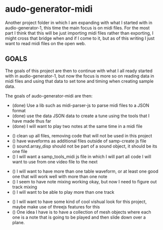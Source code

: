# audo-generator-midi

Another project folder in which I am expanding with what I started with in audio-generator-1, this time the main focus is on midi files. For the most part I think that this will be just importing midi files rather than exporting, I might cross that bridge when and if I come to it, but as of this writing I just want to read midi files on the open web.

## GOALS

The goals of this project are then to continue with what I all ready started with in audio-generator-1, but now the focus is more so on reading data in midi files and using that data to set tone and timing when creating sample data.

The goals of audo-generator-midi are then:

* (done) Use a lib such as midi-parser-js to parse midi files to a JSON format
* (done) use the data JSON data to create a tune using the tools that I have made thus far
* (done) I will want to play two notes at the same time in a midi file

<!-- clean up, readability -->
* () clean up all files, removing code that will not be used in this project
* () have waveforms as additional files outside of samp-create js file
* () sound.array\_disp should not be part of a sound object, it should be its one file
* () I will want a samp\_tools_midi js file in which I will part all code I will want to use from one video file to the next

<!-- tracks, tables, mixing -->
* () I will want to have more than one table waveform, or at least one good one that will work well with more than one note
* () I seem to have note mixing working okay, but now I need to figure out track mixing
* () I will want to be able to play more than one track

<!-- vishual look -->
* () I will want to have some kind of cool vishual look for this project, maybe make use of threejs features for this
* () One idea I have is to have a collection of mesh objects where each one is a note that is going to be played and then slide down over a plane.